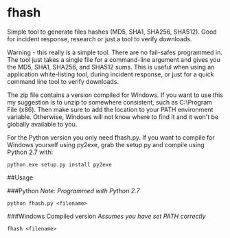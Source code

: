 # fhash
Simple tool to generate files hashes (MD5, SHA1, SHA256, SHA512).   Good for incident response, research or just a tool to verify downloads.

Warning - this really is a simple tool.  There are no fail-safes programmed in.  The tool just takes a single file for a command-line argument and gives you the MD5, SHA1, SHA256, and SHA512 sums.  This is useful when using an application white-listing tool, during incident response, or just for a quick command line tool to verify downloads.

The zip file contains a version compiled for Windows.  If you want to use this my suggestion is to unzip to somewhere consistent, such as C:\Program File (x86)\.  Then make sure to add the location to your PATH environment variable.  Otherwise, Windows will not know where to find it and it won't be globally available to you.

For the Python version you only need fhash.py.  If you want to compile for Windows yourself using py2exe, grab the setup.py and compile using Python 2.7 with:

`python.exe setup.py install py2exe`

##Usage

###Python
*Note: Programmed with Python 2.7*

`python fhash.py <filename>`


###Windows Compiled version
*Assumes you have set PATH correctly*

`fhash <filename>`


